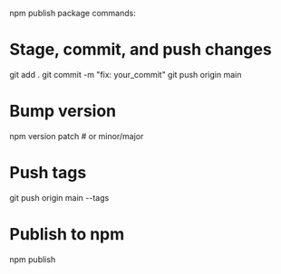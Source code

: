 npm publish package commands:

# Stage, commit, and push changes
git add .
git commit -m "fix: your_commit"
git push origin main

# Bump version
npm version patch    # or minor/major

# Push tags
git push origin main --tags

# Publish to npm
npm publish